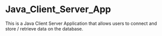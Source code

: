 # Java_Client_Server_App

This is a Java Client Server Application that allows users to connect and store / retrieve data on the database.